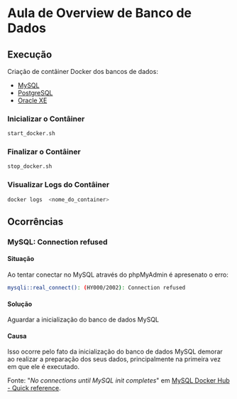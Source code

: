 # Aula de Overview de Banco de Dados

## Execução 

Criação de contâiner Docker dos bancos de dados:

- [MySQL](mysql)
- [PostgreSQL](postgresql)
- [Oracle XE](oracle)

### Inicializar o Contâiner

````bash
start_docker.sh
````

### Finalizar o Contâiner

````bash
stop_docker.sh
````

### Visualizar Logs do Contâiner

````bash
docker logs  <nome_do_container>
````

## Ocorrências

### MySQL: Connection refused

#### Situação 

Ao tentar conectar no MySQL através do phpMyAdmin é apresenato o erro:
````bash
mysqli::real_connect(): (HY000/2002): Connection refused
````

#### Solução

Aguardar a inicialização do banco de dados MySQL

#### Causa

Isso ocorre pelo fato da inicialização do banco de dados MySQL demorar ao realizar a preparação dos seus dados, principalmente na primeira vez em que ele é executado.

Fonte: "*No connections until MySQL init completes*" em [MySQL Docker Hub - Quick reference](https://hub.docker.com/_/mysql).

